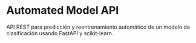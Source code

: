 # Automated Model API

API REST para predicción y reentrenamiento automático de un modelo de clasificación usando FastAPI y scikit-learn.